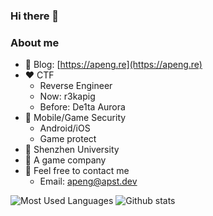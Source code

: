### Hi there 👋

### About me

- 🔗 Blog: [https://apeng.re](https://apeng.re)
- ❤️ CTF
  - Reverse Engineer
  - Now: r3kapig 
  - Before: De1ta Aurora
- 🔬 Mobile/Game Security
  - Android/iOS
  - Game protect
- 🏫 Shenzhen University
- 💼 A game company
- 💬 Feel free to contact me
  - Email: [apeng@apst.dev](mailto:apeng@apst.dev)

![Most Used Languages](https://github-readme-stats.vercel.app/api/top-langs/?username=Apeng7364&count_private=true&layout=compact&theme=dark&hide=html,css)
![Github stats](https://github-readme-stats.vercel.app/api?username=Apeng7364&show_icons=true&theme=dark)

<!--
**Apeng7364/Apeng7364** is a ✨ _special_ ✨ repository because its `README.md` (this file) appears on your GitHub profile.

Here are some ideas to get you started:

- 🔭 I’m currently working on ...
- 🌱 I’m currently learning ...
- 👯 I’m looking to collaborate on ...
- 🤔 I’m looking for help with ...
- 💬 Ask me about ...
- 📫 How to reach me: ...
- 😄 Pronouns: ...
- ⚡ Fun fact: ...
-->
